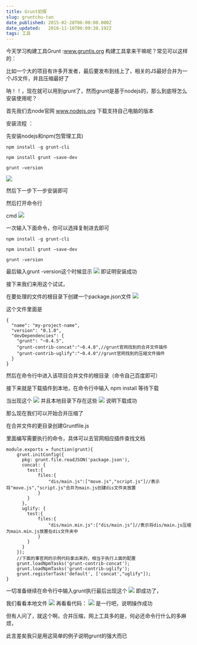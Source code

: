 ```yaml
---
title: Grunt初探
slug: gruntchu-tan
date_published: 2015-02-28T06:00:00.000Z
date_updated:   2016-11-16T06:09:38.192Z
tags: 工具
---
```


今天学习构建工具Grunt :www.gruntjs.org
构建工具拿来干嘛呢？常见可以这样的：

比如一个大的项目有许多开发者，最后要发布到线上了，相关的JS最好合并为一个JS文件，并且压缩最好了

呐！！，现在就可以用到grunt了，然而grunt是基于nodejs的，那么到底呀怎么安装使用呢？

首先我们去node官网 www.nodejs.org 下载支持自己电脑的版本

安装流程 ：

先安装nodejs和npm(包管理工具)
```
npm install -g grunt-cli

npm install grunt –save-dev

grunt –version
```

![](/content/images/2016/11/201502281425101611624181.png)

然后下一步下一步安装即可

然后打开命令行

cmd
![](/content/images/2016/11/201502281425101749282442.png)

一次输入下面命令，你可以选择复制进去即可
```
npm install -g grunt-cli

npm install grunt –save-dev

grunt -version
```
最后输入grunt -version这个时候显示
![](/content/images/2016/11/201502281425101883621661.png)
即证明安装成功

接下来我们来用这个试试，

在要处理的文件的根目录下创建一个package.json文件
![](/content/images/2016/11/201502281425102078855214.png)

这个文件里面是
```
{
  "name": "my-project-name",
  "version": "0.1.0",
  "devDependencies": {
    "grunt": "~0.4.5",
    "grunt-contrib-concat":"~0.4.0",//grunt官网找到的合并文件插件
    "grunt-contrib-uglify":"~0.4.0"//grunt官网找到的压缩文件插件
  }
}
```
然后在命令行中进入该项目合并文件的根目录（命令自己百度即可）

接下来就是下载插件到本地，在命令行中输入 npm install 等待下载

当出现这个 ![](/content/images/2016/11/201502281425102328552893.png)
并且本地目录下存在这些
![](/content/images/2016/11/201502281425102376490029.png)
说明下载成功

那么现在我们可以开始合并压缩了

在合并文件的更目录创建Gruntfile.js

里面编写需要执行的命令，具体可以去官网相应插件查找文档
```
module.exports = function(grunt){ 
    grunt.initConfig({
      pkg: grunt.file.readJSON('package.json'),
      concat: {
        test:{
            files:{
                "dis/main.js":["move.js","script.js"]//表示将"move.js","script.js"合并为main.js创建dis文件夹放置
            }
        }
      },
      uglify: {
        test:{
            files:{
                "dis/main.min.js":["dis/main.js"]//表示将dis/main.js压缩为main.min.js放置在dis文件夹中
            }
        }
      }
    });
    //下面的事官网的示例代码拿出来的，相当于执行上面的配置
    grunt.loadNpmTasks('grunt-contrib-concat');
    grunt.loadNpmTasks('grunt-contrib-uglify');
    grunt.registerTask('default', ['concat',"uglify"]);
}
```
一切准备继续在命令行中输入grunt执行最后出现这个
![](/content/images/2016/11/201502281425102711885395.png)
即成功了，

我们看看本地文件
![](/content/images/2016/11/201502281425102761379526.png)
再看看代码：
![](/content/images/2016/11/201502281425102831562929.png)
是一行吧，说明操作成功

但有人问了，就这个啊，合并压缩，网上工具多的是，何必还命令行什么的多麻烦，

此言差矣我只是用这简单的例子说明grunt的强大而已
